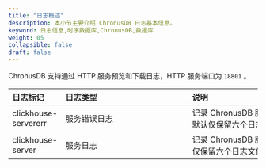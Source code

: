 ```yaml
---
title: "日志概述"
description: 本小节主要介绍 ChronusDB 日志基本信息。 
keyword: 日志信息,时序数据库,ChronusDB,数据库 
weight: 05
collapsible: false
draft: false
---
```




ChronusDB 支持通过 HTTP 服务预览和下载日志，HTTP 服务端口为 `18801` 。

|<span style="display:inline-block;width:80px">日志标记</span> |<span style="display:inline-block;width:240px">日志类型</span>|<span style="display:inline-block;width:280px">说明</span> |
|:----|:----|:----|
|clickhouse-servererr   |   服务错误日志    |  记录 ChronusDB 服务执行错误信息。默认仅保留六个日志文件。|
|clickhouse-server  |     服务日志    |  记录 ChronusDB 服务执行信息。默认仅保留六个日志文件。|
